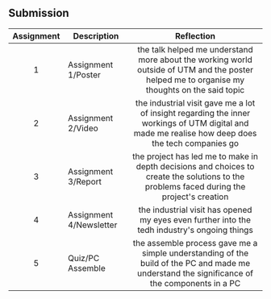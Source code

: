 ## Submission
| Assignment | Description  | Reflection |
| :-----: |  ------ | :-----: | 
| 1 | Assignment 1/Poster | the talk helped me understand more about the working world outside of UTM and the poster helped me to organise my thoughts on the said topic | 
| 2 | Assignment 2/Video | the industrial visit gave me a lot of insight regarding the inner workings of UTM digital and made me realise how deep does the tech companies go | 
| 3 | Assignment 3/Report | the project has led me to make in depth decisions and choices to create the solutions to the problems faced during the project's creation | 
| 4 | Assignment 4/Newsletter | the industrial visit has opened my eyes even further into the tedh industry's ongoing things |
| 5 | Quiz/PC Assemble | the assemble process gave me a simple understanding of the build of the PC and made me understand the significance of the components in a PC |
